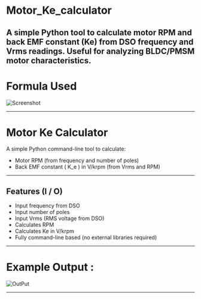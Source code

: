 # Motor_Ke_calculator
A simple Python tool to calculate motor RPM and back EMF constant (Ke) from DSO frequency and Vrms readings. Useful for analyzing BLDC/PMSM motor characteristics.
---
# Formula Used
![Screenshot](https://github.com/user-attachments/assets/3a1c1bc6-bbdc-4a8c-b17c-389da51cb550)


---

# Motor Ke Calculator

A simple Python command-line tool to calculate:
- Motor RPM (from frequency and number of poles)
- Back EMF constant \( K_e \) in V/krpm (from Vrms and RPM)

---

## Features (I / O)

- Input frequency from DSO
- Input number of poles
- Input Vrms (RMS voltage from DSO)
- Calculates RPM
- Calculates Ke in V/krpm
- Fully command-line based (no external libraries required)

---
# Example Output :
![OutPut](https://github.com/user-attachments/assets/98f906f6-8a74-4b77-b527-9e789b32ede0)

---


